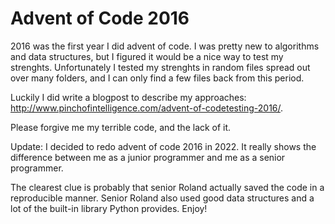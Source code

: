 # Advent of Code 2016

2016 was the first year I did advent of code. I was pretty new to algorithms and data structures, but I figured it would be a nice way to test my strenghts. Unfortunately I tested my strenghts in random files spread out over many folders, and I can only find a few files back from this period. 

Luckily I did write a blogpost to describe my approaches: http://www.pinchofintelligence.com/advent-of-codetesting-2016/. 

Please forgive me my terrible code, and the lack of it. 




Update: 
I decided to redo advent of code 2016 in 2022. It really shows the difference between me as a junior programmer and me as a senior programmer. 

The clearest clue is probably that senior Roland actually saved the code in a reproducible manner. Senior Roland also used good data structures and a lot of the built-in library Python provides. Enjoy!

